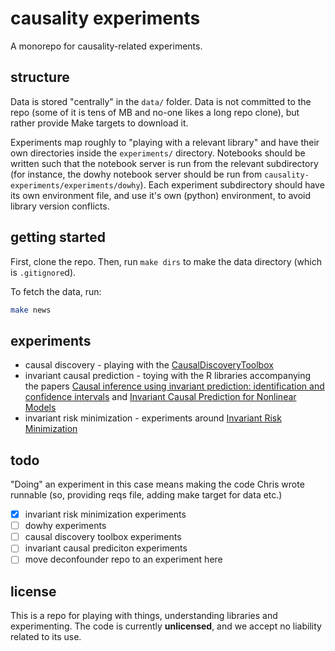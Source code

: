 # causality experiments

A monorepo for causality-related experiments.

## structure

Data is stored "centrally" in the `data/` folder.
Data is not committed to the repo (some of it is tens of MB and no-one likes a long repo clone), but rather provide Make targets to download it.

Experiments map roughly to "playing with a relevant library" and have their own directories inside the `experiments/` directory.
Notebooks should be written such that the notebook server is run from the relevant subdirectory (for instance, the dowhy notebook server should be run from `causality-experiments/experiments/dowhy`).
Each experiment subdirectory should have its own environment file, and use it's own (python) environment, to avoid library version conflicts.

## getting started

First, clone the repo.
Then, run `make dirs` to make the data directory (which is `.gitignore`d).

To fetch the data, run:
```bash
make news
```

## experiments

* causal discovery - playing with the [CausalDiscoveryToolbox](https://github.com/FenTechSolutions/CausalDiscoveryToolbox)
* invariant causal prediction - toying with the R libraries accompanying the papers [Causal inference using invariant prediction: identification and confidence intervals](https://arxiv.org/abs/1501.01332) and [Invariant Causal Prediction for Nonlinear Models](https://arxiv.org/abs/1706.08576)
* invariant risk minimization - experiments around [Invariant Risk Minimization](https://arxiv.org/abs/1907.02893)


## todo

"Doing" an experiment in this case means making the code Chris wrote runnable (so, providing reqs file, adding make target for data etc.)

- [x] invariant risk minimization experiments
- [ ] dowhy experiments
- [ ] causal discovery toolbox experiments
- [ ] invariant causal prediciton experiments
- [ ] move deconfounder repo to an experiment here

## license

This is a repo for playing with things, understanding libraries and experimenting.
The code is currently **unlicensed**, and we accept no liability related to its use.
